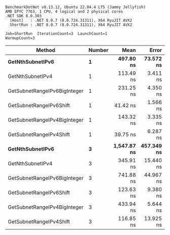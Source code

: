 ```

BenchmarkDotNet v0.13.12, Ubuntu 22.04.4 LTS (Jammy Jellyfish)
AMD EPYC 7763, 1 CPU, 4 logical and 2 physical cores
.NET SDK 8.0.303
  [Host]   : .NET 8.0.7 (8.0.724.31311), X64 RyuJIT AVX2
  ShortRun : .NET 8.0.7 (8.0.724.31311), X64 RyuJIT AVX2

Job=ShortRun  IterationCount=3  LaunchCount=1  
WarmupCount=3  

```
| Method                       | Number | Mean        | Error      | StdDev    | Min         | Max         | Gen0   | Allocated |
|----------------------------- |------- |------------:|-----------:|----------:|------------:|------------:|-------:|----------:|
| **GetNthSubnetIPv6**             | **1**      |   **497.80 ns** |  **73.572 ns** |  **4.033 ns** |   **495.33 ns** |   **502.45 ns** | **0.0076** |     **696 B** |
| GetNthSubnetIPv4             | 1      |   113.49 ns |   3.411 ns |  0.187 ns |   113.36 ns |   113.71 ns | 0.0019 |     160 B |
| GetSubnetRangeIPv6BigInteger | 1      |   231.25 ns |   4.350 ns |  0.238 ns |   231.06 ns |   231.51 ns | 0.0050 |     432 B |
| GetSubnetRangeIPv6Shift      | 1      |    41.42 ns |   1.566 ns |  0.086 ns |    41.36 ns |    41.52 ns | 0.0019 |     160 B |
| GetSubnetRangeIPv4BigInteger | 1      |   143.32 ns |   3.335 ns |  0.183 ns |   143.13 ns |   143.49 ns | 0.0024 |     208 B |
| GetSubnetRangeIPv4Shift      | 1      |    39.75 ns |   6.287 ns |  0.345 ns |    39.35 ns |    39.96 ns | 0.0021 |     176 B |
| **GetNthSubnetIPv6**             | **3**      | **1,547.87 ns** | **457.349 ns** | **25.069 ns** | **1,530.08 ns** | **1,576.54 ns** | **0.0248** |    **2168 B** |
| GetNthSubnetIPv4             | 3      |   345.91 ns |  15.440 ns |  0.846 ns |   344.97 ns |   346.61 ns | 0.0057 |     480 B |
| GetSubnetRangeIPv6BigInteger | 3      |   741.88 ns |  44.967 ns |  2.465 ns |   739.08 ns |   743.70 ns | 0.0153 |    1296 B |
| GetSubnetRangeIPv6Shift      | 3      |   123.63 ns |   9.380 ns |  0.514 ns |   123.30 ns |   124.22 ns | 0.0057 |     480 B |
| GetSubnetRangeIPv4BigInteger | 3      |   433.94 ns |   5.644 ns |  0.309 ns |   433.60 ns |   434.20 ns | 0.0072 |     624 B |
| GetSubnetRangeIPv4Shift      | 3      |   116.85 ns |  13.925 ns |  0.763 ns |   116.08 ns |   117.61 ns | 0.0062 |     528 B |
